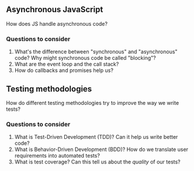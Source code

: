 ## Asynchronous JavaScript

How does JS handle asynchronous code?

### Questions to consider

1. What's the difference between "synchronous" and "asynchronous" code? Why might synchronous code be called "blocking"?
1. What are the event loop and the call stack?
1. How do callbacks and promises help us?

## Testing methodologies

How do different testing methodologies try to improve the way we write tests?

### Questions to consider

1. What is Test-Driven Development (TDD)? Can it help us write better code?
1. What is Behavior-Driven Development (BDD)? How do we translate user requirements into automated tests?
1. What is test coverage? Can this tell us about the _quality_ of our tests?
